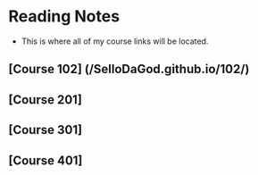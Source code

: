 # Reading Notes

* This is where all of my course links will be located.

## [Course 102] (/SelloDaGod.github.io/102/)

## [Course 201]

## [Course 301]

## [Course 401]

